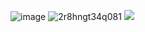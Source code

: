 ![image](https://github.com/ligmaSec/ligmasec/assets/87036992/fcabf2ea-c8a6-43e4-ba98-168b74af60a2)
![2r8hngt34q081](https://github.com/ligmaSec/ligmasec/assets/87036992/3301f6f3-4bf9-4fa6-b88e-553d14f59eae)
![](https://panelsdesu.com/panel/6046b521-a2d9-4505-9b38-8c78e13e641b)
